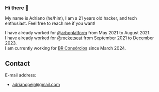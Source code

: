 ### Hi there 👋

My name is Adriano (he/him), I am a 21 years old hacker, and tech enthusiast. Feel free to reach me if you want!  

I have already worked for [@arboplatform](https://github.com/arboplatform) from May 2021 to August 2021.  
I have already worked for [@rocketseat](https://github.com/rocketseat) from September 2021 to December 2023.  
I am currently working for [BR Consórcios](https://brconsorcios.com) since March 2024.

## Contact

E-mail address:
- adrianopejr@gmail.com
